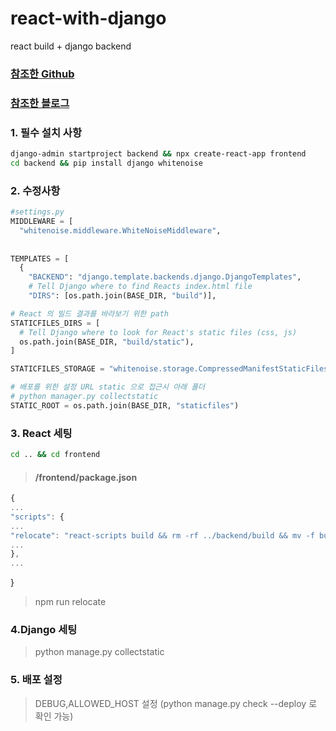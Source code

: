 # react-with-django
react build + django backend

### [참조한 Github](https://github.com/kieronjmckenna/react-in-django-static-files)

### [참조한 블로그](https://medium.com/codex/deploying-react-through-djangos-static-files-part-1-dev-setup-8a3a7b93c809)


### 1. 필수 설치 사항
```bash
django-admin startproject backend && npx create-react-app frontend
cd backend && pip install django whitenoise
```

### 2. 수정사항
```python
#settings.py
MIDDLEWARE = [
  "whitenoise.middleware.WhiteNoiseMiddleware",
  
  
TEMPLATES = [
  {
    "BACKEND": "django.template.backends.django.DjangoTemplates",
    # Tell Django where to find Reacts index.html file
    "DIRS": [os.path.join(BASE_DIR, "build")],

# React 의 빌드 결과를 바라보기 위한 path
STATICFILES_DIRS = [
  # Tell Django where to look for React's static files (css, js)
  os.path.join(BASE_DIR, "build/static"),
]

STATICFILES_STORAGE = "whitenoise.storage.CompressedManifestStaticFilesStorage"    

# 배포를 위한 설정 URL static 으로 접근시 아래 폴더
# python manager.py collectstatic
STATIC_ROOT = os.path.join(BASE_DIR, "staticfiles")
```

### 3. React 세팅

```bash
cd .. && cd frontend
```
> #### /frontend/package.json   
```javascript
{
...
"scripts": {
...
"relocate": "react-scripts build && rm -rf ../backend/build && mv -f build ../backend",
...
},
...
```
}

> npm run relocate

### 4.Django 세팅
> python manage.py collectstatic

### 5. 배포 설정
> DEBUG,ALLOWED_HOST 설정 (python manage.py check --deploy 로 확인 가능)
